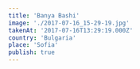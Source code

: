 ```yaml
---
title: 'Banya Bashi'
image: './2017-07-16_15-29-19.jpg'
takenAt: '2017-07-16T13:29:19.000Z'
country: 'Bulgaria'
place: 'Sofia'
publish: true
---
```

